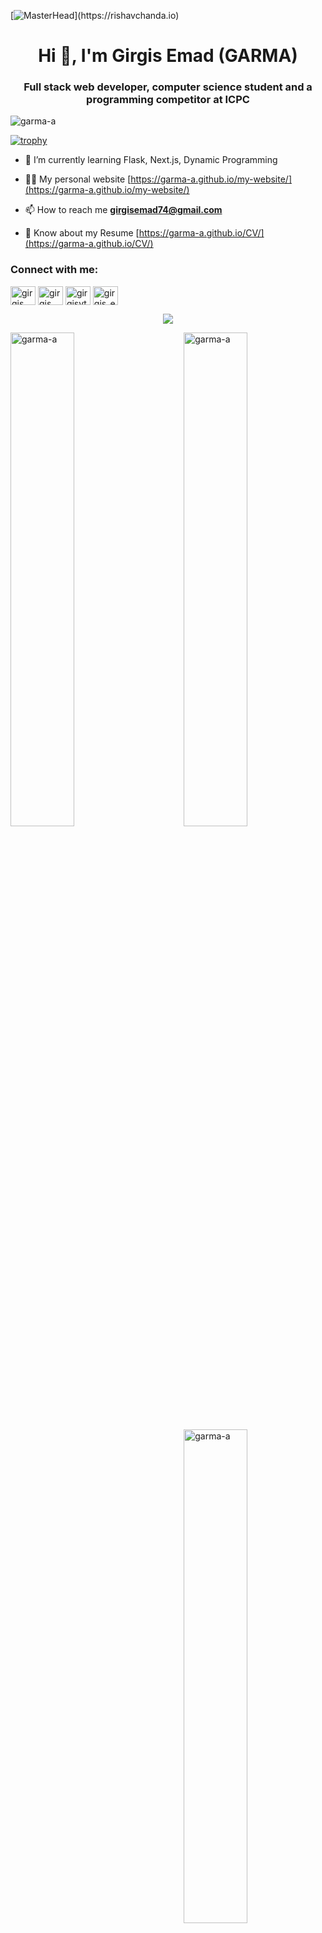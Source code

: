 [![MasterHead]([https://i.redd.it/useo8hrsi6k91.png](https://repository-images.githubusercontent.com/601737892/fd6544e4-8819-4ba1-a55e-d4785340a2b9))](https://rishavchanda.io)
<h1 align="center">Hi 👋, I'm Girgis Emad (GARMA)</h1>
<h3 align="center">Full stack web developer, computer science student and a programming competitor at ICPC</h3>

<p align="left"> <img src="https://komarev.com/ghpvc/?username=garma-a&label=Profile%20views&color=0e75b6&style=flat" alt="garma-a" /> </p>


[![trophy](https://github-profile-trophy.vercel.app/?username=GARMA-A&theme=onedark)](https://github.com/ryo-ma/github-profile-trophy)


- 🌱 I’m currently learning Flask, Next.js, Dynamic Programming

- 👨‍💻 My personal website [https://garma-a.github.io/my-website/](https://garma-a.github.io/my-website/)

- 📫 How to reach me **girgisemad74@gmail.com**

- 📄 Know about my Resume [https://garma-a.github.io/CV/](https://garma-a.github.io/CV/)

<h3 align="left">Connect with me:</h3>
<p align="left">
<a href="https://linkedin.com/in/girgis emad garma" target="blank"><img align="center" src="https://raw.githubusercontent.com/rahuldkjain/github-profile-readme-generator/master/src/images/icons/Social/linked-in-alt.svg" alt="girgis emad garma" height="30" width="40" /></a>
<a href="https://stackoverflow.com/users/girgis emad wefky elghattas" target="blank"><img align="center" src="https://raw.githubusercontent.com/rahuldkjain/github-profile-readme-generator/master/src/images/icons/Social/stack-overflow.svg" alt="girgis emad wefky elghattas" height="30" width="40" /></a>
<a href="https://instagram.com/girgisyt" target="blank"><img align="center" src="https://raw.githubusercontent.com/rahuldkjain/github-profile-readme-generator/master/src/images/icons/Social/instagram.svg" alt="girgisyt" height="30" width="40" /></a>
<a href="https://codeforces.com/profile/girgis_emad_" target="blank"><img align="center" src="https://raw.githubusercontent.com/rahuldkjain/github-profile-readme-generator/master/src/images/icons/Social/codeforces.svg" alt="girgis_emad_" height="30" width="40" /></a>
</p>

<p align="center">
  <a href="https://skillicons.dev">
    <img src="https://skillicons.dev/icons?i=github,git,c,cpp,py,java,js,ts,html,css,discord,stackoverflow,eclipse,vscode,nodejs,mongodb,flask,linux,nextjs,react,bootstrap,vite,figma,ai,ps,pr,mysql,nextjs,php,postman,redux,tailwind,visualstudio" />
  </a>
</p>

<p ><img align="left" width="45%" src="https://github-readme-stats.vercel.app/api/top-langs?username=garma-a&show_icons=true&locale=en&layout=compact&theme=dark" alt="garma-a" /></p> 

<p>
  &nbsp;<img align="right" width="45%" src="https://github-readme-stats.vercel.app/api?username=garma-a&show_icons=true&locale=en&theme=dark" alt="garma-a" />
  <img align="right" width="45%" src="https://github-readme-streak-stats.herokuapp.com/?user=garma-a&theme=dark" alt="garma-a" />
</p> 


